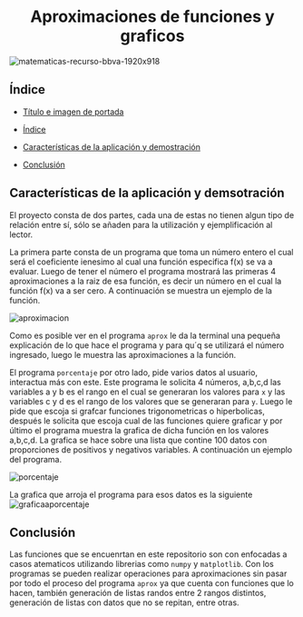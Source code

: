 <h1 align="center"> Aproximaciones de funciones y graficos  </h1>

![matematicas-recurso-bbva-1920x918](https://user-images.githubusercontent.com/104390248/200101787-18da0159-efa4-48dc-bfd8-53aa9abd6f96.jpg)



## Índice

* [Título e imagen de portada](#Título-e-imagen-de-portada)

* [Índice](#índice)

* [Características de la aplicación y demostración](#Características-de-la-aplicación-y-demostración)

* [Conclusión](#conclusión)

## Características de la aplicación y demsotración

El proyecto consta de dos partes, cada una de estas no tienen algun tipo de relación entre sí, sólo se añaden para la utilización y ejemplificación al lector.

La primera parte consta de un programa que toma un número entero el cual será el coeficiente ienesimo al cual una función especifica f(x) se va a evaluar. Luego
de tener el número el programa mostrará las primeras 4 aproximaciones a la raiz de esa función, es decir un número en el cual la función f(x) va a ser cero.
A continuación se muestra un ejemplo de la función.

![aproximacion](https://user-images.githubusercontent.com/104390248/200102010-21b4bb85-5054-4ec5-aebc-74dd06e58d84.PNG)

Como es posible ver en el programa `aprox` le da la terminal una pequeña explicación de lo que hace el programa y para qu´q se utilizará el número ingresado, 
luego le muestra las aproximaciones a la función.

El programa `porcentaje` por otro lado, pide varios datos al usuario, interactua más con este. Este programa le solicita 4 números, a,b,c,d las variables 
a y b es el rango en el cual se generaran los valores para `x` y las variables c y d es el rango de los valores que se generaran para `y`. Luego le pide que escoja si 
grafcar funciones trigonometricas o hiperbolicas, después le solicita que escoja cual de las funciones quiere graficar y por último el programa muestra la grafica 
de dicha función en los valores a,b,c,d. La grafica se hace sobre una lista que contine 100 datos con proporciones de positivos y negativos variables. 
A continuación un ejemplo del programa.

![porcentaje](https://user-images.githubusercontent.com/104390248/200102383-6fbb8860-f4bb-4256-8036-05599868dbb4.PNG)

La grafica que arroja el programa para esos datos es la siguiente
![graficaaporcentaje](https://user-images.githubusercontent.com/104390248/200102428-550a4bcb-2462-48ad-b844-128b50992a56.PNG)



## Conclusión 

Las funciones que se encuenrtan en este repositorio son con enfocadas a casos atematicos utilizando librerias como `numpy` y `matplotlib`. Con los programas 
se pueden realizar operaciones para aproximaciones sin pasar por todo el proceso del programa `aprox` ya que cuenta con funciones que lo hacen, también generación 
de listas randos entre 2 rangos distintos, generación de listas con datos que no se repitan, entre otras. 
 
